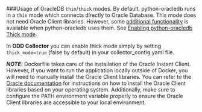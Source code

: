 ###Usage of OracleDB `thin`/`thick` modes.
By default, python-oracledb runs in a `thin` mode which connects directly to Oracle Database. This mode does not need 
Oracle Client libraries. However, some [additional functionality](https://python-oracledb.readthedocs.io/en/latest/user_guide/appendix_a.html#featuresummary) 
is available when python-oracledb uses them. 
See [Enabling python-oracledb Thick mode](https://python-oracledb.readthedocs.io/en/latest/user_guide/initialization.html#enablingthick).

In **ODD Collector** you can enable thick mode simply by setting `thick_mode=true` (false by default) in your collector_config.yaml file.

***NOTE:*** 
Dockerfile takes care of the installation of the Oracle Instant Client. However, if you want to run the application locally outside of Docker,
you will need to manually install the Oracle Client libraries. You can refer to the [Oracle documentation](https://oracle.github.io/odpi/doc/installation.html) 
for instructions on how to install the Oracle Client libraries based on your operating system. Additionally, 
make sure to configure the PATH environment variable properly to ensure the Oracle Client libraries are accessible to your local environment.
